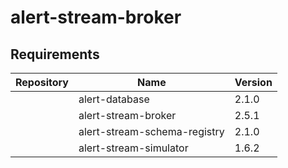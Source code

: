 # alert-stream-broker

## Requirements

| Repository | Name | Version |
|------------|------|---------|
|  | alert-database | 2.1.0 |
|  | alert-stream-broker | 2.5.1 |
|  | alert-stream-schema-registry | 2.1.0 |
|  | alert-stream-simulator | 1.6.2 |

